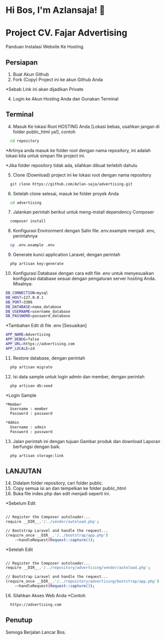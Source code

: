 
# Hi Bos, I'm Azlansaja! 👋


# Project CV. Fajar Advertising

Panduan Instalasi Website Ke Hosting.



## Persiapan

1. Buat Akun Github
2. Fork (Copy) Project ini ke akun Github Anda

*Sebab Link ini akan dijadikan Private

4. Login ke Akun Hosting Anda dan Gunakan Terminal

## Terminal
4. Masuk Ke lokasi Root HOSTING Anda [Lokasi bebas, usahkan jangan di folder public_html ya!], contoh
```bash
  cd repository
```
*Artinya anda masuk ke folder root dengan nama repository, ini adalah lokasi kita untuk simpan file project ini.

*Jika folder repository tidak ada, silahkan dibuat terlebih dahulu

5. Clone (Download) project ini ke lokasi root dengan nama repository
```bash
  git clone https://github.com/Azlan-saja/advertising.git
```

6. Setelah clone selesai, masuk ke folder proyek Anda
```bash
  cd advertising
```
7. Jalankan perintah berikut untuk meng-install dependency Composer
```bash
  composer install
```
8. Konfigurasi Environment dengan Salin file .env.example menjadi .env, perintahnya
```bash
  cp .env.example .env
```
9. Generate kunci application Laravel, dengan perintah
```bash
  php artisan key:generate
```
10. Konfigurasi Database dengan cara edit file .env untuk menyesuaikan konfigurasi database sesuai dengan pengaturan server hosting Anda. Misalnya:
```bash
DB_CONNECTION=mysql
DB_HOST=127.0.0.1
DB_PORT=3306
DB_DATABASE=nama_database
DB_USERNAME=username_database
DB_PASSWORD=password_database

```
*Tambahan Edit di file .env [Sesuaikan]
```bash
APP_NAME=Advertising
APP_DEBUG=false
APP_URL=https://advertising.com
APP_LOCALE=id
```

11. Restore database, dengan perintah
```bash
  php artisan migrate
```
12. Isi data sample untuk login admin dan member, dengan perintah
```bash
  php artisan db:seed
```
*Login Sample 
```bash
*Member
  Username : member
  Password : password  

*Admin
  Username : admin
  Password : password  

```
13. Jalan perintah ini dengan tujuan Gambar produk dan download Laporan berfungsi dengan baik.
```bash
  php artisan storage:link
```

## LANJUTAN
14. Didalam folder repository, cari folder public.
15. Copy semua isi an dan tempelkan ke folder public_html
16. Buka file index.php dan edit menjadi seperti ini.

*Sebelum Edit
```bash
 
// Register the Composer autoloader...
require __DIR__.'/../vendor/autoload.php';

// Bootstrap Laravel and handle the request...
(require_once __DIR__.'/../bootstrap/app.php')
    ->handleRequest(Request::capture());
```
*Setelah Edit
```bash
 
// Register the Composer autoloader...
require __DIR__.'/../repository/advertising/vendor/autoload.php';

// Bootstrap Laravel and handle the request...
(require_once __DIR__.'/../repository/advertising/bootstrap/app.php')
    ->handleRequest(Request::capture());
```
16. Silahkan Akses Web Anda
*Contoh
```bash
  https://advertising.com
```

## Penutup
Semoga Berjalan Lancar Bos.
